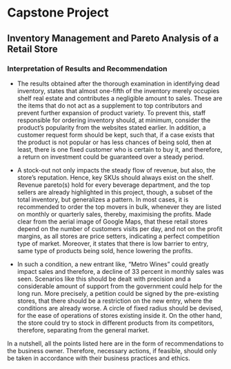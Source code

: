 ﻿# **Capstone Project** 
## Inventory Management and Pareto Analysis of a Retail Store

### Interpretation of Results and Recommendation

- The results obtained after the thorough examination in identifying dead inventory, states that almost one-fifth of the inventory merely occupies shelf real estate and contributes a negligible amount to sales. These are the items that do not act as a supplement to top contributors and prevent further expansion of product variety. To prevent this, staff responsible for ordering inventory should, at minimum, consider the product’s popularity from the websites stated earlier. In addition, a customer request form should be kept, such that, if a case exists that the product is not popular or has less chances of being sold, then at least, there is one fixed customer who is certain to buy it, and therefore, a return on investment could be guaranteed over a steady period.

- A stock-out not only impacts the steady flow of revenue, but also, the store’s reputation. Hence, key SKUs should always exist on the shelf. Revenue pareto(s) hold for every beverage department, and the top sellers are already highlighted in this project, though, a subset of the total inventory, but generalizes a pattern. In most cases, it is recommended to order the top movers in bulk, whenever they are listed on monthly or quarterly sales, thereby, maximising the profits. Made clear from the aerial image of Google Maps, that these retail stores depend on the number of customers visits per day, and not on the profit margins, as all stores are price setters, indicating a perfect competition type of market. Moreover, it states that there is low barrier to entry, same type of products being sold, hence lowering the profits.
  
- In such a condition, a new entrant like, “Metro Wines” could greatly impact sales and therefore, a decline of 33 percent in monthly sales was seen. Scenarios like this should be dealt with precision and a considerable amount of support from the government could help for the long run. More precisely, a petition could be signed by the pre-existing stores, that there should be a restriction on the new entry, where the conditions are already worse. A circle of fixed radius should be devised, for the ease of operations of stores existing inside it. On the other hand, the store could try to stock in different products from its competitors, therefore, separating from the general market.

In a nutshell, all the points listed here are in the form of recommendations to the business owner. Therefore, necessary actions, if feasible, should only be taken in accordance with their business practices and ethics.

